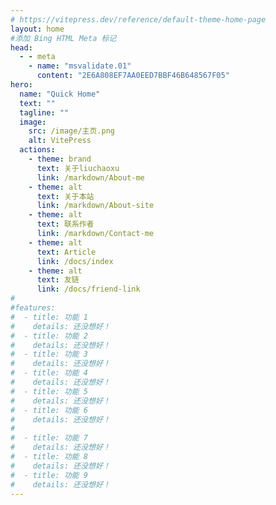 ```yaml
---
# https://vitepress.dev/reference/default-theme-home-page
layout: home
#添加 Bing HTML Meta 标记
head:
  - - meta
    - name: "msvalidate.01"
      content: "2E6A808EF7AA0EED7BBF46B648567F05"
hero:
  name: "Quick Home"
  text: ""
  tagline: ""
  image:
    src: /image/主页.png
    alt: VitePress
  actions:
    - theme: brand
      text: 关于liuchaoxu
      link: /markdown/About-me
    - theme: alt
      text: 关于本站
      link: /markdown/About-site
    - theme: alt
      text: 联系作者
      link: /markdown/Contact-me
    - theme: alt
      text: Article
      link: /docs/index
    - theme: alt
      text: 友链
      link: /docs/friend-link
#
#features:
#  - title: 功能 1
#    details: 还没想好！
#  - title: 功能 2
#    details: 还没想好！
#  - title: 功能 3
#    details: 还没想好！
#  - title: 功能 4
#    details: 还没想好！
#  - title: 功能 5
#    details: 还没想好！
#  - title: 功能 6
#    details: 还没想好！
#    
#  - title: 功能 7
#    details: 还没想好！
#  - title: 功能 8
#    details: 还没想好！
#  - title: 功能 9
#    details: 还没想好！
---
```


[//]: # (<MyVideo src="./video/video1.mp4" pic="./image/moren.jpg" />)
[//]: # (<MyVideo src="https://upos-sz-mirrorcos.bilivideo.com/upgcxcode/14/74/1543137414/1543137414-1-192.mp4?e=ig8euxZM2rNcNbRVnwdVhwdlhWd3hwdVhoNvNC8BqJIzNbfq9rVEuxTEnE8L5F6VnEsSTx0vkX8fqJeYTj_lta53NCM=&uipk=5&nbs=1&deadline=1717581232&gen=playurlv2&os=bcache&oi=2584261250&trid=0000d810855cb8fe4bb4a03ebcd84b1cce4eO&mid=0&platform=html5&og=cos&upsig=7091fb5d6c63bc2521fb9c4c49a4f06d&uparams=e,uipk,nbs,deadline,gen,os,oi,trid,mid,platform,og&cdnid=7269&bvc=vod&nettype=1&orderid=0,3&buvid=&build=7330300&f=O_0_0&bw=108805&logo=80000000" pic="./image/moren.jpg" />)




